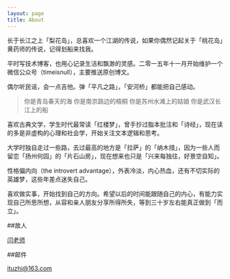 ```yaml
---
layout: page
title: About
---
```


长于长江之上「梨花岛」，总喜欢一个江湖的传说，如果你偶然记起关于「桃花岛」黄药师的传说，记得划船来找我。

平时写技术博客，也用心记录生活和飘渺的灵感。二零一五年十一月开始维护一个微信公众号（timeisnull），主要推送原创博文。

偶尔听民谣，会一点吉他。弹「平凡之路」，「安河桥」都能把自己感动。

> 你是青岛春天的海 你是南京路边的梧桐 你是苏州水滩上的姑娘 你是武汉长江上的船

喜欢古典文学，学生时代最常读「红楼梦」，曾手抄过脂本批注和「诗经」，现在读的多是非虚构的心理和社会学，开始关注文本逻辑和思考。

大学时独自走过一些路，去过最高的地方是「拉萨」的「纳木措」，因为一些人而留恋「扬州何园」的「片石山房」，现在想来也只是「兴来每独往，好景空自知」。

性格偏内向（the introvert advantage），外表冷淡，内心热血，还有不切实际的英雄梦，这些年差点迷失自己。

喜欢做实事，开始找到自己的方向。希望以后的时间能跟随自己的内心，有能力实现自己所思所想，从容和亲人朋友分享所得所失，等到三十岁左右能真正做到「而立」。


##故人

[闫老师](https://urbem.github.io)

##邮件

ituzhi@163.com
